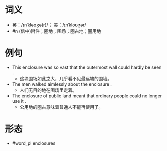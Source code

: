 # 词义
- 英：/ɪnˈkləʊʒə(r)/； 美：/ɪnˈkloʊʒər/
- #n (信中)附件；圈地；围场；圈占地；圈用地
# 例句
- This enclosure was so vast that the outermost wall could hardly be seen .
	- 这块围场如此之大，几乎看不见最远端的围墙。
- The men walked aimlessly about the enclosure .
	- 人们无目的地在围场里走着。
- The enclosure of public land meant that ordinary people could no longer use it .
	- 公用地的圈占意味着普通人不能再使用了。
# 形态
- #word_pl enclosures
